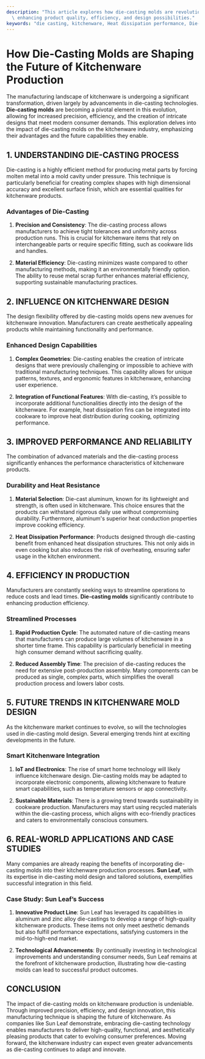 ```yaml
---
description: "This article explores how die-casting molds are revolutionizing kitchenware production,\
  \ enhancing product quality, efficiency, and design possibilities."
keywords: "die casting, kitchenware, Heat dissipation performance, Die-cast aluminum"
---
```

# How Die-Casting Molds are Shaping the Future of Kitchenware Production

The manufacturing landscape of kitchenware is undergoing a significant transformation, driven largely by advancements in die-casting technologies. **Die-casting molds** are becoming a pivotal element in this evolution, allowing for increased precision, efficiency, and the creation of intricate designs that meet modern consumer demands. This exploration delves into the impact of die-casting molds on the kitchenware industry, emphasizing their advantages and the future capabilities they enable.

## 1. UNDERSTANDING DIE-CASTING PROCESS

Die-casting is a highly efficient method for producing metal parts by forcing molten metal into a mold cavity under pressure. This technique is particularly beneficial for creating complex shapes with high dimensional accuracy and excellent surface finish, which are essential qualities for kitchenware products.

### Advantages of Die-Casting

1. **Precision and Consistency**: The die-casting process allows manufacturers to achieve tight tolerances and uniformity across production runs. This is crucial for kitchenware items that rely on interchangeable parts or require specific fitting, such as cookware lids and handles.

2. **Material Efficiency**: Die-casting minimizes waste compared to other manufacturing methods, making it an environmentally friendly option. The ability to reuse metal scrap further enhances material efficiency, supporting sustainable manufacturing practices.

## 2. INFLUENCE ON KITCHENWARE DESIGN

The design flexibility offered by die-casting molds opens new avenues for kitchenware innovation. Manufacturers can create aesthetically appealing products while maintaining functionality and performance.

### Enhanced Design Capabilities

1. **Complex Geometries**: Die-casting enables the creation of intricate designs that were previously challenging or impossible to achieve with traditional manufacturing techniques. This capability allows for unique patterns, textures, and ergonomic features in kitchenware, enhancing user experience.

2. **Integration of Functional Features**: With die-casting, it’s possible to incorporate additional functionalities directly into the design of the kitchenware. For example, heat dissipation fins can be integrated into cookware to improve heat distribution during cooking, optimizing performance.

## 3. IMPROVED PERFORMANCE AND RELIABILITY

The combination of advanced materials and the die-casting process significantly enhances the performance characteristics of kitchenware products.

### Durability and Heat Resistance

1. **Material Selection**: Die-cast aluminum, known for its lightweight and strength, is often used in kitchenware. This choice ensures that the products can withstand rigorous daily use without compromising durability. Furthermore, aluminum's superior heat conduction properties improve cooking efficiency.

2. **Heat Dissipation Performance**: Products designed through die-casting benefit from enhanced heat dissipation structures. This not only aids in even cooking but also reduces the risk of overheating, ensuring safer usage in the kitchen environment.

## 4. EFFICIENCY IN PRODUCTION

Manufacturers are constantly seeking ways to streamline operations to reduce costs and lead times. **Die-casting molds** significantly contribute to enhancing production efficiency.

### Streamlined Processes

1. **Rapid Production Cycle**: The automated nature of die-casting means that manufacturers can produce large volumes of kitchenware in a shorter time frame. This capability is particularly beneficial in meeting high consumer demand without sacrificing quality.

2. **Reduced Assembly Time**: The precision of die-casting reduces the need for extensive post-production assembly. Many components can be produced as single, complex parts, which simplifies the overall production process and lowers labor costs.

## 5. FUTURE TRENDS IN KITCHENWARE MOLD DESIGN

As the kitchenware market continues to evolve, so will the technologies used in die-casting mold design. Several emerging trends hint at exciting developments in the future.

### Smart Kitchenware Integration

1. **IoT and Electronics**: The rise of smart home technology will likely influence kitchenware design. Die-casting molds may be adapted to incorporate electronic components, allowing kitchenware to feature smart capabilities, such as temperature sensors or app connectivity.

2. **Sustainable Materials**: There is a growing trend towards sustainability in cookware production. Manufacturers may start using recycled materials within the die-casting process, which aligns with eco-friendly practices and caters to environmentally conscious consumers.

## 6. REAL-WORLD APPLICATIONS AND CASE STUDIES

Many companies are already reaping the benefits of incorporating die-casting molds into their kitchenware production processes. **Sun Leaf**, with its expertise in die-casting mold design and tailored solutions, exemplifies successful integration in this field.

### Case Study: Sun Leaf’s Success

1. **Innovative Product Line**: Sun Leaf has leveraged its capabilities in aluminum and zinc alloy die-castings to develop a range of high-quality kitchenware products. These items not only meet aesthetic demands but also fulfill performance expectations, satisfying customers in the mid-to-high-end market.

2. **Technological Advancements**: By continually investing in technological improvements and understanding consumer needs, Sun Leaf remains at the forefront of kitchenware production, illustrating how die-casting molds can lead to successful product outcomes.

## CONCLUSION

The impact of die-casting molds on kitchenware production is undeniable. Through improved precision, efficiency, and design innovation, this manufacturing technique is shaping the future of kitchenware. As companies like Sun Leaf demonstrate, embracing die-casting technology enables manufacturers to deliver high-quality, functional, and aesthetically pleasing products that cater to evolving consumer preferences. Moving forward, the kitchenware industry can expect even greater advancements as die-casting continues to adapt and innovate.
